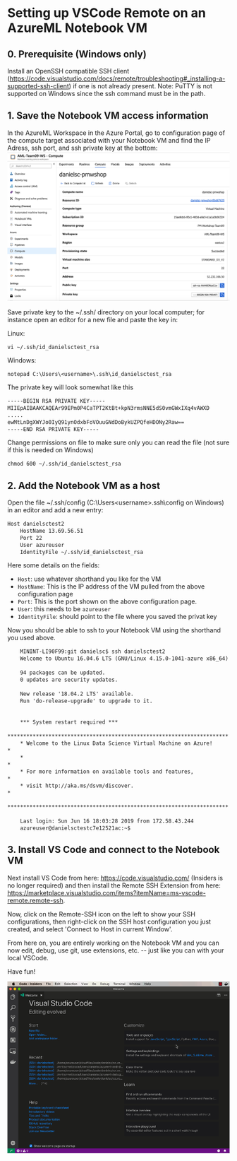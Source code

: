 # Setting up VSCode Remote on an AzureML Notebook VM

## 0. Prerequisite (Windows only)
Install an OpenSSH compatible SSH client (https://code.visualstudio.com/docs/remote/troubleshooting#_installing-a-supported-ssh-client) if one is not already present.
Note: PuTTY is not supported on Windows since the ssh command must be in the path.

## 1. Save the Notebook VM access information
In the AzureML Workspace in the Azure Portal, go to configuration page of the compute target associated with your Notebook VM and find the IP Adress, ssh port, and ssh private key at the bottom: 
![](img/vm_ssh_config.png)

Save private key to the ~/.ssh/ directory on your local computer; for instance open an editor for a new file and paste the key in:

Linux:

    vi ~/.ssh/id_danielsctest_rsa 

Windows:

    notepad C:\Users\<username>\.ssh\id_danielsctest_rsa

The private key will look somewhat like this
    
    -----BEGIN RSA PRIVATE KEY-----
    MIIEpAIBAAKCAQEAr99EPm0P4CaTPT2KtBt+kpN3rmsNNE5dS0vmGWxIXq4vAWXD
    .....
    ewMtLnDgXWYJo0IyQ91ynOdxbFoVOuuGNdDoBykUZPQfeHDONy2Raw==
    -----END RSA PRIVATE KEY-----

Change permissions on file to make sure only you can read the file (not sure if this is needed on Windows)

    chmod 600 ~/.ssh/id_danielsctest_rsa  

## 2. Add the Notebook VM as a host
Open the file ~/.ssh/config (C:\Users\<username>\.ssh\config on Windows) in an editor and add a new entry:

    Host danielsctest2
        HostName 13.69.56.51
        Port 22
        User azureuser
        IdentityFile ~/.ssh/id_danielsctest_rsa  
   
Here some details on the fields:

- `Host`: use whatever shorthand you like for the VM
- `HostName`: This is the IP address of the VM pulled from the above configuration page
- `Port`: This is the port shown on the above configuration page.
- `User`: this needs to be `azureuser`
- `IdentityFile`: should point to the file where you saved the privat key

Now you should be able to ssh to your Notebook VM using the shorthand you used above.

```
    MININT-LI90F99:git danielsc$ ssh danielsctest2
    Welcome to Ubuntu 16.04.6 LTS (GNU/Linux 4.15.0-1041-azure x86_64)

    94 packages can be updated.
    0 updates are security updates.

    New release '18.04.2 LTS' available.
    Run 'do-release-upgrade' to upgrade to it.


    *** System restart required ***
    **********************************************************************
    * Welcome to the Linux Data Science Virtual Machine on Azure!        *
    *                                                                    *
    * For more information on available tools and features,              *
    * visit http://aka.ms/dsvm/discover.                                 *
    **********************************************************************

    Last login: Sun Jun 16 18:03:28 2019 from 172.58.43.244
    azureuser@danielsctestc7e12521ac:~$ 
```

## 3. Install VS Code and connect to the Notebook VM
Next install VS Code from here: https://code.visualstudio.com/ (Insiders is no longer required) and then install the Remote SSH Extension from here: https://marketplace.visualstudio.com/items?itemName=ms-vscode-remote.remote-ssh.

Now, click on the Remote-SSH icon on the left to show your SSH configurations, then right-click on the SSH host configuration you just created, and select 'Connect to Host in current Window'.

From here on, you are entirely working on the Notebook VM and you can now edit, debug, use git, use extensions, etc. -- just like you can with your local VSCode.

Have fun!

![](img/vscode_connect.gif)
